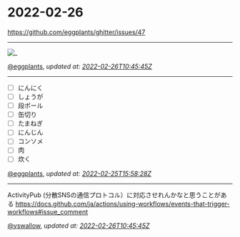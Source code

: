 # 2022-02-26

<https://github.com/eggplants/ghitter/issues/47>

---

![_](https://github.githubassets.com/images/mona-loading-default.gif)

[@eggplants](https://github.com/eggplants), *updated at: [2022-02-26T10:45:45Z](https://github.com/eggplants/ghitter/issues/47#issue-1150568557)*

---

- [ ] にんにく
- [ ] しょうが
- [ ] 段ボール
- [ ] 缶切り
- [ ] たまねぎ
- [ ] にんじん
- [ ] コンソメ
- [ ] 肉
- [ ] 炊く

[@eggplants](https://github.com/eggplants), *updated at: [2022-02-25T15:58:28Z](https://github.com/eggplants/ghitter/issues/47#issuecomment-1050977098)*

---

ActivityPub (分散SNSの通信プロトコル）に対応させれんかなと思うことがある
https://docs.github.com/ja/actions/using-workflows/events-that-trigger-workflows#issue_comment

[@yswallow](https://github.com/yswallow), *updated at: [2022-02-26T10:45:45Z](https://github.com/eggplants/ghitter/issues/47#issuecomment-1051991022)*
